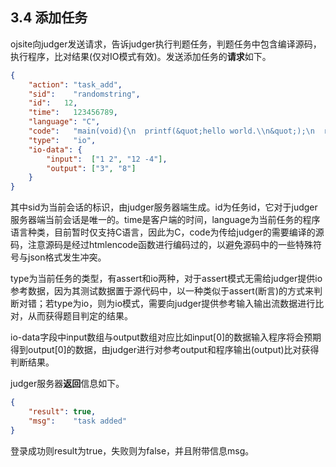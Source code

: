 ## 3.4 添加任务

ojsite向judger发送请求，告诉judger执行判题任务，判题任务中包含编译源码，执行程序，比对结果(仅对IO模式有效)。发送添加任务的**请求**如下。

```json
{
    "action": "task_add",
    "sid":    "randomstring",
    "id":   12,
    "time":   123456789,
    "language": "C",
    "code":   "main(void){\n  printf(&quot;hello world.\\n&quot;);\n  return 0;\n}",
    "type":   "io",
    "io-data": {
	    "input":  ["1 2", "12 -4"],
	    "output": ["3", "8"]
	}
}
```

其中sid为当前会话的标识，由judger服务器端生成。id为任务id，它对于judger服务器端当前会话是唯一的。time是客户端的时间，language为当前任务的程序语言种类，目前暂时仅支持C语言，因此为C，code为传给judger的需要编译的源码，注意源码是经过htmlencode函数进行编码过的，以避免源码中的一些特殊符号与json格式发生冲突。

type为当前任务的类型，有assert和io两种，对于assert模式无需给judger提供io参考数据，因为其测试数据置于源代码中，以一种类似于assert(断言)的方式来判断对错；若type为io，则为io模式，需要向judger提供参考输入输出流数据进行比对，从而获得题目判定的结果。

io-data字段中input数组与output数组对应比如input[0]的数据输入程序将会预期得到output[0]的数据，由judger进行对参考output和程序输出(output)比对获得判断结果。

judger服务器**返回**信息如下。

```json
{
    "result": true,
    "msg":    "task added"
}
```

登录成功则result为true，失败则为false，并且附带信息msg。
